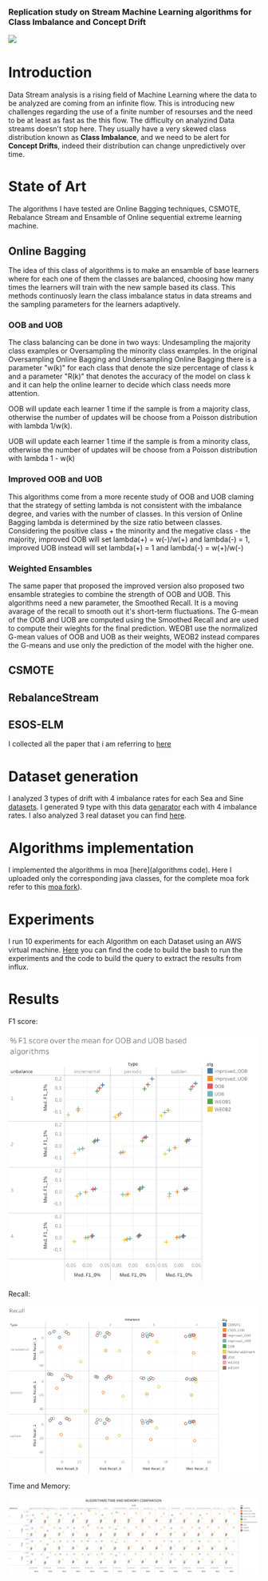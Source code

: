 
### Replication study on Stream Machine Learning algorithms for Class Imbalance and Concept Drift

![](https://camo.githubusercontent.com/1ef7c1925e77c6f8b1c9f5adfdcea37dba30c98478264503067a91076db66144/687474703a2f2f6d6f612e636d732e7761696b61746f2e61632e6e7a2f77702d636f6e74656e742f75706c6f6164732f323031342f31312f4c6f676f4d4f412e6a7067)


# Introduction

Data Stream analysis is a rising field of Machine Learning where the data to be analyzed are coming from an infinite flow.
This is introducing new challenges regarding the use of a finite number of resourses and the need to be at least as fast as the this flow.
The difficulty on analyzind Data streams doesn't stop here. They usually have a very skewed class distribution known as **Class Imbalance**, and we need to be alert for **Concept Drifts**, indeed their distribution can change unpredictively over time.


# State of Art

The algorithms I have tested are Online Bagging techniques, CSMOTE, Rebalance Stream and Ensamble of Online sequential extreme learning machine. 

## Online Bagging

The idea of this class of algorithms is to make an ensamble of base learners where for each one of them the classes are balanced, choosing how many times the learners will train with the new sample based its class. This methods continuosly learn the class imbalance status in data streams and the sampling parameters for the learners adaptively.

### OOB and UOB
The class balancing can be done in two ways: Undesampling the majority class examples or Oversampling the minority class examples. 
In the original Oversampling Online Bagging and Undersampling Online Bagging there is a parameter "w(k)" for each class that denote the size percentage of class k and a parameter "R(k)" that denotes the accuracy of the model on class k and it can help the online learner to decide which class needs more attention.

OOB will update each learner 1 time if the sample is from a majority class, otherwise the number of updates will be choose from a Poisson distribution with lambda 1/w(k).

UOB will update each learner 1 time if the sample is from a minority class, otherwise the number of updates will be choose from a Poisson distribution with lambda 1 - w(k)  

### Improved OOB and UOB

This algorithms come from a more recente study of OOB and UOB claming that the strategy of setting lambda is not consistent with the imbalance degree, and varies with the number of classes.
In this version of Online Bagging lambda is determined by the size ratio between classes. Considering the positive class + the minority and the megative class - the majority, improved OOB will set lambda(+) = w(-)/w(+) and lambda(-) = 1, improved UOB instead will set lambda(+) = 1 and lambda(-) = w(+)/w(-)

### Weighted Ensambles

The same paper that proposed the improved version also proposed two ensamble strategies to combine the strength of OOB and UOB.
This algorithms need a new parameter, the Smoothed Recall. It is a moving avarage of the recall to smooth out it's short-term fluctuations.
The G-mean of the OOB and UOB are computed using the Smoothed Recall and are used to compute their wieghts for the final prediction.
WEOB1 use the normalized G-mean values of OOB and UOB as their weights, WEOB2 instead compares the G-means and use only the prediction of the model with the higher one.

## CSMOTE

## RebalanceStream

## ESOS-ELM

I collected all the paper that i am referring to [here](papers/) 


# Dataset generation

I analyzed 3 types of drift with 4 imbalance rates for each Sea and Sine [datasets](datasets/SeaSine).
I generated 9 type with this data [genarator](datasets/Generator) each with 4 imbalance rates.
I also analyzed 3 real dataset you can find [here](datasets/Real). 


# Algorithms implementation


I implemented the algorithms in moa [here](algorithms code).
Here I uploaded only the corresponding java classes, for the complete moa fork refer to this [moa fork](https://github.com/08volt/moa "moa fork")).

# Experiments
I run 10 experiments for each Algorithm on each Dataset using an AWS virtual machine.
[Here](tests) you can find the code to build the bash to run the experiments and the code to build the query to extract the results from influx.

# Results

F1 score:

![](results/plots/F1_4x3.png)

Recall:

![](results/plots/Recall_3x4_ALL.png)

Time and Memory:

![](results/plots/TM_GRPTYPE_ALL.png)
